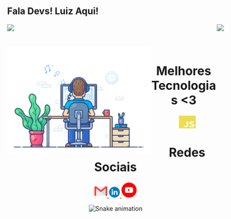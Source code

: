 ## Fala Devs! Luiz Aqui!

<div>
  
  <img  height="170em" src="https://github-readme-stats.vercel.app/api?username=oluuizfernando&show_icons=true&theme=react&include_all_commits=true&count_private=true"/>
  <img align="right" height="170em" src="https://github-readme-stats.vercel.app/api/top-langs/?username=oluuizfernando&layout=compact&langs_count=16&theme=react"/>
</div>
<br>

<div  align="center"> 
  <div style="display: inline_block"><br>
    <img align="left" height="250" alt="coding-time" src="coding.gif">
    <h1 align="center">Melhores Tecnologias <3</h1>
    <img align="center" height="30" width="40" alt="js-icon"  src="https://raw.githubusercontent.com/devicons/devicon/master/icons/javascript/javascript-plain.svg"
   </div>
    
  
  <h1 align="center">Redes Sociais</h1>
    <a href = "mailto: euluizfernando2001@gmail.com">
      <img width="30" src="gmail.png">
    </a>
    <a href = "www.linkedin.com/in/luizfernandotr">
      <img width="25" src="linkedin.png">
    </a>
    <a href = "https://www.youtube.com/channel/UC3MAM4GFtpvHFjdBYXCnHGw">
      <img width="35" src="youtube.png">
    </a>
</div>
  
![Snake animation](https://github.com/LuigiGF/LuigiGF/blob/output/github-contribution-grid-snake.svg)
